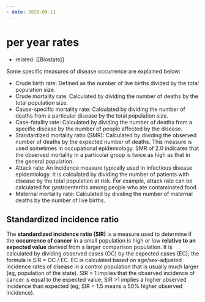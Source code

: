 ```yaml
---
- date: 2020-09-11
---
```


# per year rates

- related: [[Biostats]]

Some specific measures of disease occurrence are explained below:

- Crude birth rate: Defined as the number of live births divided by the total population size.
- Crude mortality rate: Calculated by dividing the number of deaths by the total population size.
- Cause-specific mortality rate: Calculated by dividing the number of deaths from a particular disease by the total population size.
- Case-fatality rate: Calculated by dividing the number of deaths from a specific disease by the number of people affected by the disease.
- Standardized mortality ratio (SMR): Calculated by dividing the observed number of deaths by the expected number of deaths.  This measure is used sometimes in occupational epidemiology.  SMR of 2.0 indicates that the observed mortality in a particular group is twice as high as that in the general population.
- Attack rate: An incidence measure typically used in infectious disease epidemiology.  It is calculated by dividing the number of patients with disease by the total population at risk.  For example, attack rate can be calculated for gastroenteritis among people who ate contaminated food.
- Maternal mortality rate: Calculated by dividing the number of maternal deaths by the number of live births.

## Standardized incidence ratio

<!-- standardized incidence ratio is -->

The **standardized incidence ratio (SIR)** is a measure used to determine if the **occurrence of cancer** in a small population is high or low **relative to an expected value** derived from a larger comparison population. It is calculated by dividing observed cases (OC) by the expected cases (EC); the formula is SIR = OC / EC. EC is calculated based on age/sex-adjusted incidence rates of disease in a control population that is usually much larger (eg, population of the state). SIR = 1 implies that the observed incidence of cancer is equal to the expected value; SIR >1 implies a higher observed incidence than expected (eg, SIR = 1.5 means a 50% higher observed incidence).
